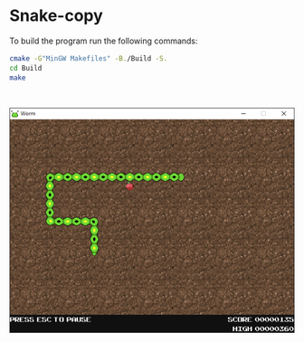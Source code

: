 # Snake-copy
To build the program run the following commands:
```bash
cmake -G"MinGW Makefiles" -B./Build -S.
cd Build
make
```
<br>

![](resources/screenshot.png)